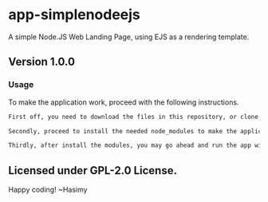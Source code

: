 # app-simplenodeejs
A simple Node.JS Web Landing Page, using EJS as a rendering template.

## Version 1.0.0

### Usage

To make the application work, proceed with the following instructions.

```sh
First off, you need to download the files in this repository, or clone it.

Secondly, proceed to install the needed node_modules to make the application work (npm install).

Thirdly, after install the modules, you may go ahead and run the app with the command (node/nodemon server), or with the command (npm start).
```

## Licensed under GPL-2.0 License.

Happy coding!
~Hasimy
